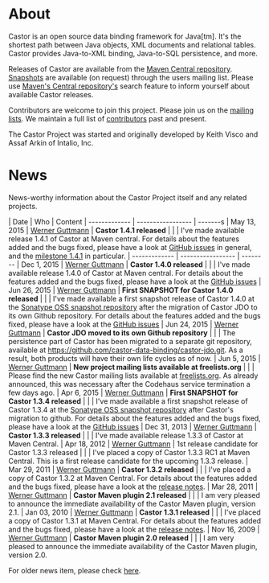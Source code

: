 # About

Castor is an open source data binding framework for Java[tm]. It's the shortest path between Java objects, XML documents and relational tables. Castor provides Java-to-XML binding, Java-to-SQL persistence, and more.

Releases of Castor are available from the [Maven Central repository](http://repo1.maven.org/maven2/org/codehaus/castor/). [Snapshots](https://oss.sonatype.org/content/groups/public/org/codehaus/castor/) are available (on request) through the users mailing list. Please use 
[Maven's Central repository's](http://search.maven.org/#search|ga|1|g%3A%22org.codehaus.castor%22) search feature to inform yourself about available Castor releases.

Contributors are welcome to join this project. Please join us on the [mailing lists](../support/mailing-lists.html). We maintain a full list of [contributors](../support/contributors.html) past and present.

The Castor Project was started and originally developed by Keith Visco and Assaf Arkin of Intalio, Inc.

# News

News-worthy information about the Castor Project itself and any related projects.

| Date          | Who               | Content
| ------------- | ----------------- | -------s
| May 13, 2015  | [Werner Guttmann](mailto:werner.guttmann@gmx.net) | **Castor 1.4.1 released** 
| | | I've made available release 1.4.1 of Castor at Maven central. For details about the features added and the bugs fixed, please have a look at [GitHub issues](https://github.com/castor-data-binding/castor/issues) in general, and the [milestone 1.4.1](https://github.com/castor-data-binding/castor/issues?q=milestone%3A1.4.1) in particular.
| ------------- | ----------------- | -------- 
| Dec 1, 2015  | [Werner Guttmann](mailto:werner.guttmann@gmx.net) | **Castor 1.4.0 released** 
| | | I've made available release 1.4.0 of Castor at Maven central. For details about the features added and the bugs fixed, please have a look at the [GitHub issues](https://github.com/castor-data-binding/castor/issues)
| Jun 26, 2015  | [Werner Guttmann](mailto:werner.guttmann@gmx.net) | **First SNAPSHOT for Castor 1.4.0 released** 
| | | I've made available a first snapshot release of Castor 1.4.0 at the [Sonatype OSS snapshot repository](https://oss.sonatype.org/content/groups/public/org/codehaus/castor/) after the migration of Castor JDO to its own Github repository. For details about the features added and the bugs fixed, please have a look at the [GitHub issues](https://github.com/castor-data-binding/castor/issues)
| Jun 24, 2015  | [Werner Guttmann](mailto:werner.guttmann@gmx.net) | **Castor JDO moved to its own Github repository**
|               |                   | The persistence part of Castor has been migrated to a separate git repository, available at https://github.com/castor-data-binding/castor-jdo.git. As a result, both products will have their own life cycles as of now.
| Jun 5, 2015   | [Werner Guttmann](mailto:werner.guttmann@gmx.net) | **New project mailing lists available at freelists.org**
|               |                   | Please find the new Castor mailing lists available at [freelists.org](https://www.freelists.org/cgi-bin/search?search=castor). As already announced, this was necessary after the Codehaus service termination a few days ago.
| Apr 6, 2015   | [Werner Guttmann](mailto:werner.guttmann@gmx.net) | **First SNAPSHOT for Castor 1.3.4 released** 
| | | I've made available a first snapshot release of Castor 1.3.4 at the [Sonatype OSS snapshot repository](https://oss.sonatype.org/content/groups/public/org/codehaus/castor/) after Castor's migration to github. For details about the features added and the bugs fixed, please have a look at the [GitHub issues](https://github.com/castor-data-binding/castor/issues)
| Dec 31, 2013   | [Werner Guttmann](mailto:werner.guttmann@gmx.net) | **Castor 1.3.3 released**
| | | I've made available release 1.3.3 of Castor at Maven Central.
| Apr 18, 2012   | [Werner Guttmann](mailto:werner.guttmann@gmx.net) | 1st release candidate for Castor 1.3.3 released 
| | | I've placed a copy of Castor 1.3.3 RC1 at Maven Central. This is a first release candidate for the upcoming 1.3.3 release.
| Mar 29, 2011   | [Werner Guttmann](mailto:werner.guttmann@gmx.net) | **Castor 1.3.2 released**
| | | I've placed a copy of Castor 1.3.2 at Maven Central. For details about the features added and the bugs fixed, please have a look at the [release notes](release-notes.html).
| Mar 28, 2011   | [Werner Guttmann](mailto:werner.guttmann@gmx.net) | **Castor Maven plugin 2.1 released**
| | | I am very pleased to announce the immediate availability of the Castor Maven plugin, version 2.1.
| Jan 03, 2010   | [Werner Guttmann](mailto:werner.guttmann@gmx.net) | **Castor 1.3.1 released**
| | | I've placed a copy of Castor 1.3.1 at Maven Central. For details about the features added and the bugs fixed, please have a look at the [release notes](release-notes.html).
| Nov 16, 2009   | [Werner Guttmann](mailto:werner.guttmann@gmx.net) | **Castor Maven plugin 2.0 released**
| | | I am very pleased to announce the immediate availability of the Castor Maven plugin, version 2.0.

For older news item, please check [here](old-news.html).

